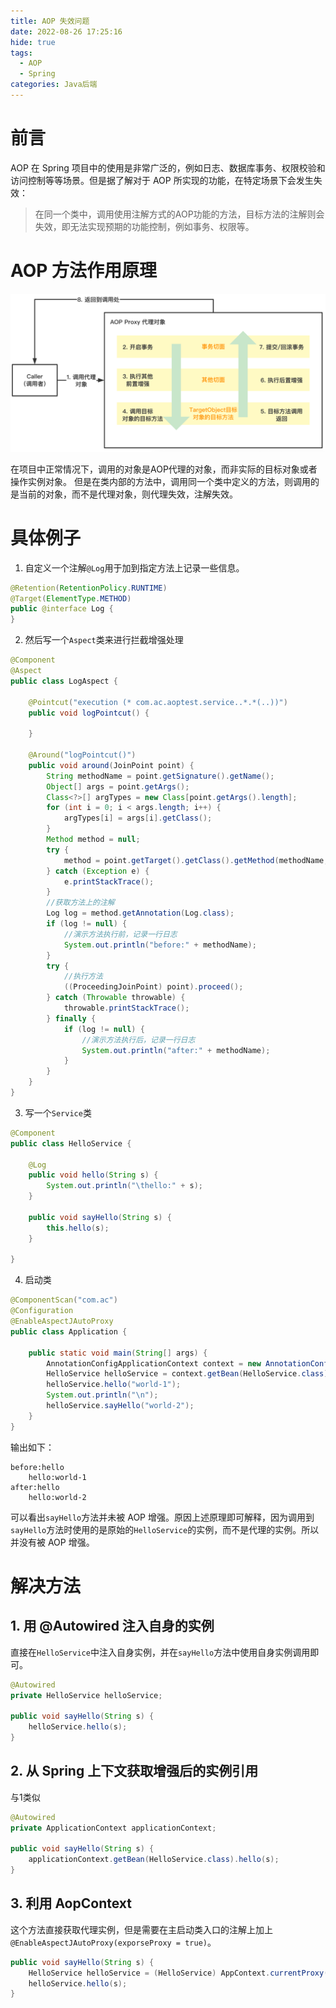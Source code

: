 ```yaml
---
title: AOP 失效问题
date: 2022-08-26 17:25:16
hide: true
tags: 
  - AOP
  - Spring
categories: Java后端
---
```


# 前言

AOP 在 Spring 项目中的使用是非常广泛的，例如日志、数据库事务、权限校验和访问控制等等场景。但是据了解对于 AOP 所实现的功能，在特定场景下会发生失效：

> 在同一个类中，调用使用注解方式的AOP功能的方法，目标方法的注解则会失效，即无法实现预期的功能控制，例如事务、权限等。

# AOP 方法作用原理

![原理图](AopDiasbled/image-202208261850.png)

在项目中正常情况下，调用的对象是AOP代理的对象，而非实际的目标对象或者操作实例对象。 但是在类内部的方法中，调用同一个类中定义的方法，则调用的是当前的对象，而不是代理对象，则代理失效，注解失效。

# 具体例子

1. 自定义一个注解`@Log`用于加到指定方法上记录一些信息。

```java
@Retention(RetentionPolicy.RUNTIME)
@Target(ElementType.METHOD)
public @interface Log {
}
```

2. 然后写一个`Aspect`类来进行拦截增强处理

```java
@Component
@Aspect
public class LogAspect {
 
    @Pointcut("execution (* com.ac.aoptest.service..*.*(..))")
    public void logPointcut() {
 
    }
 
    @Around("logPointcut()")
    public void around(JoinPoint point) {
        String methodName = point.getSignature().getName();
        Object[] args = point.getArgs();
        Class<?>[] argTypes = new Class[point.getArgs().length];
        for (int i = 0; i < args.length; i++) {
            argTypes[i] = args[i].getClass();
        }
        Method method = null;
        try {
            method = point.getTarget().getClass().getMethod(methodName, argTypes);
        } catch (Exception e) {
            e.printStackTrace();
        }
        //获取方法上的注解
        Log log = method.getAnnotation(Log.class);
        if (log != null) {
            //演示方法执行前，记录一行日志
            System.out.println("before:" + methodName);
        }
        try {
            //执行方法
            ((ProceedingJoinPoint) point).proceed();
        } catch (Throwable throwable) {
            throwable.printStackTrace();
        } finally {
            if (log != null) {
                //演示方法执行后，记录一行日志
                System.out.println("after:" + methodName);
            }
        }
    }
}
```

3. 写一个`Service`类

```java
@Component
public class HelloService {
     
    @Log
    public void hello(String s) {
        System.out.println("\thello:" + s);
    }
 
    public void sayHello(String s) {
        this.hello(s);
    }
 
}
```

4. 启动类

```java
@ComponentScan("com.ac")
@Configuration
@EnableAspectJAutoProxy
public class Application {
 
    public static void main(String[] args) {
        AnnotationConfigApplicationContext context = new AnnotationConfigApplicationContext(Application.class);
        HelloService helloService = context.getBean(HelloService.class);
        helloService.hello("world-1");
        System.out.println("\n");
        helloService.sayHello("world-2");
    }
}
```

输出如下：

```
before:hello
    hello:world-1
after:hello
    hello:world-2
```

可以看出`sayHello`方法并未被 AOP 增强。原因上述原理即可解释，因为调用到`sayHello`方法时使用的是原始的`HelloService`的实例，而不是代理的实例。所以并没有被 AOP 增强。

# 解决方法

## 1. 用 @Autowired 注入自身的实例

直接在`HelloService`中注入自身实例，并在`sayHello`方法中使用自身实例调用即可。

```java
@Autowired
private HelloService helloService;

public void sayHello(String s) {
    helloService.hello(s);
}
```

## 2. 从 Spring 上下文获取增强后的实例引用

与1类似

```java
@Autowired
private ApplicationContext applicationContext;

public void sayHello(String s) {
    applicationContext.getBean(HelloService.class).hello(s);
}
```

## 3. 利用 AopContext

这个方法直接获取代理实例，但是需要在主启动类入口的注解上加上`@EnableAspectJAutoProxy(exporseProxy = true)`。

```java
public void sayHello(String s) {
    HelloService helloService = (HelloService) AppContext.currentProxy();
    helloService.hello(s);
}
```